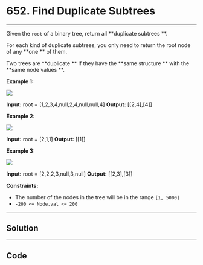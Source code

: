 # 652. Find Duplicate Subtrees

---

Given the `root` of a binary tree, return all **duplicate subtrees **.

For each kind of duplicate subtrees, you only need to return the root node of any **one ** of them.

Two trees are **duplicate ** if they have the **same structure ** with the **same node values **.

 

**Example 1:**

![](https://assets.leetcode.com/uploads/2020/08/16/e1.jpg)


**Input:** root = [1,2,3,4,null,2,4,null,null,4]
**Output:** [[2,4],[4]]


**Example 2:**

![](https://assets.leetcode.com/uploads/2020/08/16/e2.jpg)


**Input:** root = [2,1,1]
**Output:** [[1]]


**Example 3:**

![](https://assets.leetcode.com/uploads/2020/08/16/e33.jpg)


**Input:** root = [2,2,2,3,null,3,null]
**Output:** [[2,3],[3]]


 

**Constraints:**

  * The number of the nodes in the tree will be in the range `[1, 5000]`
  * `-200 <= Node.val <= 200`

---

## Solution



---

## Code
```python


```